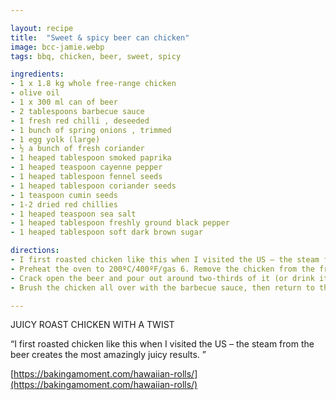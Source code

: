 ```yaml
---

layout: recipe
title:  "Sweet & spicy beer can chicken"
image: bcc-jamie.webp
tags: bbq, chicken, beer, sweet, spicy

ingredients:
- 1 x 1.8 kg whole free-range chicken
- olive oil
- 1 x 300 ml can of beer
- 2 tablespoons barbecue sauce
- 1 fresh red chilli , deseeded
- 1 bunch of spring onions , trimmed
- 1 egg yolk (large)
- ½ a bunch of fresh coriander
- 1 heaped tablespoon smoked paprika
- 1 heaped teaspoon cayenne pepper
- 1 heaped tablespoon fennel seeds
- 1 heaped tablespoon coriander seeds
- 1 teaspoon cumin seeds
- 1-2 dried red chillies
- 1 heaped teaspoon sea salt
- 1 heaped tablespoon freshly ground black pepper
- 1 heaped tablespoon soft dark brown sugar

directions:
- I first roasted chicken like this when I visited the US – the steam from the beer creates the most amazingly juicy results.
- Preheat the oven to 200ºC/400ºF/gas 6. Remove the chicken from the fridge and leave aside to come up to room temperature. Bash the rub ingredients to a fine powder in a large pestle and mortar, then drizzle the chicken with olive oil. Sprinkle over the rub and use your hands to massage all those lovely flavours into all the nooks and crannies.
- Crack open the beer and pour out around two-thirds of it (or drink it!), then carefully lower the chicken cavity onto the can so it looks like it’s sitting up. Position the chicken so it’s upright on a roasting tray, then place in the oven and cook for around 1 hour 10 minutes, or until golden and cooked through. To check it’s done, insert a knife into the thickest part of the thigh – the juices should run clear.
- Brush the chicken all over with the barbecue sauce, then return to the oven for a further 10 minutes, or until dark and sticky. Meanwhile, finely slice the chilli and spring onions and pick the coriander leaves. Once ready, carefully remove and discard the can, then carve up the bird, scatter over the chilli, spring onions and coriander leaves, then serve.

---
```


JUICY ROAST CHICKEN WITH A TWIST

“I first roasted chicken like this when I visited the US – the steam from the beer creates the most amazingly juicy results. ”

[https://bakingamoment.com/hawaiian-rolls/](https://bakingamoment.com/hawaiian-rolls/)